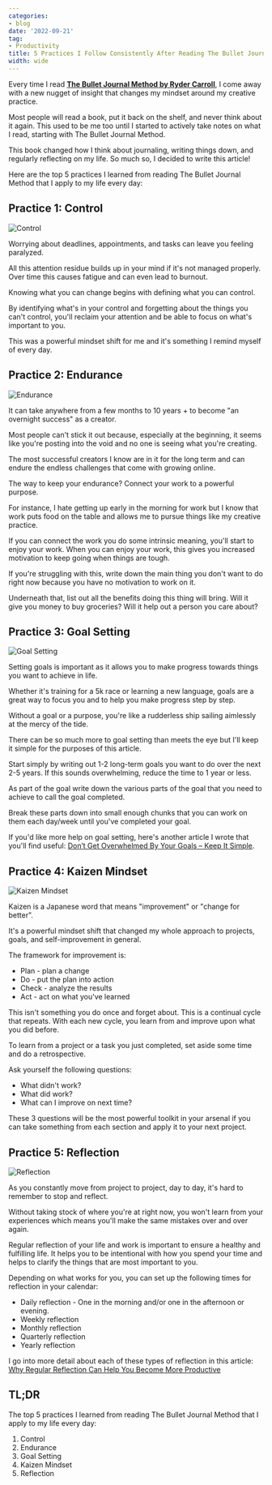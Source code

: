 ```yaml
---
categories:
- blog
date: '2022-09-21'
tag:
- Productivity
title: 5 Practices I Follow Consistently After Reading The Bullet Journal Method
width: wide
---
```


Every time I read **[The Bullet Journal Method by Ryder Carroll](/bullet-journal-method-ryder-carroll)**, I come away with a new nugget of insight that changes my mindset around my creative practice.

Most people will read a book, put it back on the shelf, and never think about it again. This used to be me too until I started to actively take notes on what I read, starting with The Bullet Journal Method. 

This book changed how I think about journaling, writing things down, and regularly reflecting on my life. So much so, I decided to write this article!

Here are the top 5 practices I learned from reading The Bullet Journal Method that I apply to my life every day:

## Practice 1: Control

![Control](/assets/images/2022/MXA22017/MXA22017-control.excalidraw.png)

Worrying about deadlines, appointments, and tasks can leave you feeling paralyzed.

All this attention residue builds up in your mind if it's not managed properly. Over time this causes fatigue and can even lead to burnout.

Knowing what you can change begins with defining what you can control. 

By identifying what's in your control and forgetting about the things you can't control, you'll reclaim your attention and be able to focus on what's important to you.

This was a powerful mindset shift for me and it's something I remind myself of every day.

## Practice 2: Endurance

![Endurance](/assets/images/2022/MXA22017/MXA22017-endurance.excalidraw.png)

It can take anywhere from a few months to 10 years + to become "an overnight success" as a creator.

Most people can't stick it out because, especially at the beginning, it seems like you're posting into the void and no one is seeing what you're creating.

The most successful creators I know are in it for the long term and can endure the endless challenges that come with growing online.

The way to keep your endurance? Connect your work to a powerful purpose. 

For instance, I hate getting up early in the morning for work but I know that work puts food on the table and allows me to pursue things like my creative practice.

If you can connect the work you do some intrinsic meaning, you'll start to enjoy your work. When you can enjoy your work, this gives you increased motivation to keep going when things are tough.

If you're struggling with this, write down the main thing you don't want to do right now because you have no motivation to work on it.

Underneath that, list out all the benefits doing this thing will bring. Will it give you money to buy groceries? Will it 
 help out a person you care about?

## Practice 3: Goal Setting

![Goal Setting](/assets/images/2022/MXA22017/MXA22017-goals.excalidraw.png)

Setting goals is important as it allows you to make progress towards things you want to achieve in life.

Whether it's training for a 5k race or learning a new language, goals are a great way to focus you and to help you make progress step by step.

Without a goal or a purpose, you're like a rudderless ship sailing aimlessly at the mercy of the tide.

There can be so much more to goal setting than meets the eye but I'll keep it simple for the purposes of this article.

Start simply by writing out 1-2 long-term goals you want to do over the next 2-5 years. If this sounds overwhelming, reduce the time to 1 year or less.

As part of the goal write down the various parts of the goal that you need to achieve to call the goal completed.

Break these parts down into small enough chunks that you can work on them each day/week until you've completed your goal.

If you'd like more help on goal setting, here's another article I wrote that you'll find useful: [Don’t Get Overwhelmed By Your Goals – Keep It Simple](https://heymichellemac.com/overwhelmed-by-your-goals-keep-it-simple).

## Practice 4: Kaizen Mindset

![Kaizen Mindset](/assets/images/2022/MXA22017/MXA22017-kaizen.excalidraw.png)

Kaizen is a Japanese word that means "improvement" or "change for better".

It's a powerful mindset shift that changed my whole approach to projects, goals, and self-improvement in general.

The framework for improvement is: 
- Plan - plan a change
- Do - put the plan into action
- Check - analyze the results
- Act - act on what you've learned

This isn't something you do once and forget about. This is a continual cycle that repeats. With each new cycle, you learn from and improve upon what you did before.

To learn from a project or a task you just completed, set aside some time and do a retrospective.

Ask yourself the following questions:
- What didn't work?
- What did work?
- What can I improve on next time?

These 3 questions will be the most powerful toolkit in your arsenal if you can take something from each section and apply it to your next project.

## Practice 5: Reflection

![Reflection](/assets/images/2022/MXA22017/MXA22017-reflection.excalidraw.png)

As you constantly move from project to project, day to day, it's hard to remember to stop and reflect.

Without taking stock of where you're at right now, you won't learn from your experiences which means you'll make the same mistakes over and over again.

Regular reflection of your life and work is important to ensure a healthy and fulfilling life. It helps you to be intentional with how you spend your time and helps to clarify the things that are most important to you.

Depending on what works for you, you can set up the following times for reflection in your calendar:
- Daily reflection - One in the morning and/or one in the afternoon or evening.
- Weekly reflection 
- Monthly reflection
- Quarterly reflection
- Yearly reflection

I go into more detail about each of these types of reflection in this article: [Why Regular Reflection Can Help You Become More Productive](/regular-reflection)

## TL;DR
The top 5 practices I learned from reading The Bullet Journal Method that I apply to my life every day:
1. Control
2. Endurance
3. Goal Setting
4. Kaizen Mindset
5. Reflection